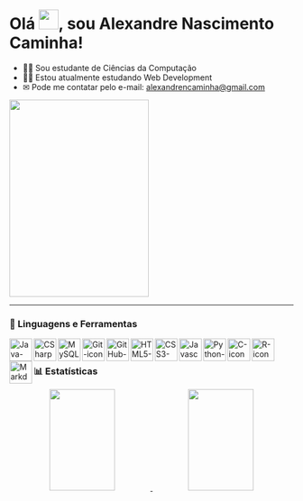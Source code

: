 # Olá <img height="35em" img width="35em" src="https://user-images.githubusercontent.com/72770138/226182736-86722913-0342-4a5e-8616-6a6a827d82e8.gif" />, sou Alexandre Nascimento Caminha!

- 👨‍🎓 Sou estudante de Ciências da Computação
- 👨‍💻 Estou atualmente estudando Web Development
- ✉ Pode me contatar pelo e-mail: alexandrencaminha@gmail.com

<img height="350em" img width="70%" src="https://user-images.githubusercontent.com/72770138/226179141-c9d62af6-e2a3-4933-8398-cbbe8e83e91e.gif" />

---

### 🧰 Linguagens e Ferramentas

<img align="left" alt="Java-icon" width="40" src="https://cdn.jsdelivr.net/gh/devicons/devicon/icons/java/java-original.svg" />
<img align="left" alt="CSharp-icon" width="40" src="https://cdn.jsdelivr.net/gh/devicons/devicon/icons/csharp/csharp-original.svg" />
<img align="left" alt="MySQL-icon" width="40" src="https://cdn.jsdelivr.net/gh/devicons/devicon/icons/mysql/mysql-original.svg" />
<img align="left" alt="Git-icon" width="40" src="https://cdn.jsdelivr.net/gh/devicons/devicon/icons/git/git-original.svg" />
<img align="left" alt="GitHub-icon" width="40" src="https://cdn.jsdelivr.net/gh/devicons/devicon/icons/github/github-original.svg" />
<img align="left" alt="HTML5-icon" width="40" src="https://cdn.jsdelivr.net/gh/devicons/devicon/icons/html5/html5-original.svg" />
<img align="left" alt="CSS3-icon" width="40" src="https://cdn.jsdelivr.net/gh/devicons/devicon/icons/css3/css3-original.svg" />
<img align="left" alt="Javascript-icon" width="40" src="https://cdn.jsdelivr.net/gh/devicons/devicon/icons/javascript/javascript-original.svg" />
<img align="left" alt="Python-icon" width="40" src="https://cdn.jsdelivr.net/gh/devicons/devicon/icons/python/python-original.svg" />
<img align="left" alt="C-icon" width="40" src="https://cdn.jsdelivr.net/gh/devicons/devicon/icons/c/c-original.svg" />
<img align="left" alt="R-icon" width="40" src="https://cdn.jsdelivr.net/gh/devicons/devicon/icons/r/r-original.svg" />
<img align="left" alt="Markdown-icon" width="40" src="https://cdn.jsdelivr.net/gh/devicons/devicon/icons/markdown/markdown-original.svg" />
<br />

##

### 📊 Estatísticas

<div align="center">
  <a href="https://github.com/Alencaminha">
  <img height="180em" img width="48%" src="https://github-readme-stats.vercel.app/api?username=Alencaminha&show_icons=true&theme=radical&include_all_commits=true&count_private=true" />
  <img height="180em" img width="48%" src="https://github-readme-stats.vercel.app/api/top-langs/?username=Alencaminha&layout=compact&langs_count=7&theme=radical" />
</div>
